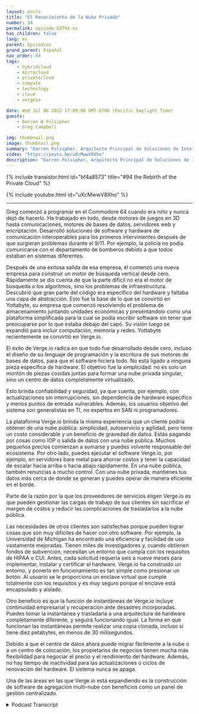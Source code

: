```yaml
---
layout: posts
title: "El Renacimiento de la Nube Privada"
number: 94
permalink: episode-EDT94-es
has_children: false
lang: es
parent: Episodios
grand_parent: Español
nav_order: 94
tags:
    - hybridcloud
    - microcloud
    - privatecloud
    - compute
    - technology
    - cloud
    - vergeio

date: Wed Jul 06 2022 17:00:00 GMT-0700 (Pacific Daylight Time)
guests:
    - Darren W Pulsipher
    - Greg Campbell

img: thumbnail.png
image: thumbnail.png
summary: "Darren Pulsipher, Arquitecto Principal de Soluciones de Intel, habla sobre los centros de datos definidos por software de Verge.io que simplifican la tecnología de la información y hacen que la nube privada sea fácil y eficiente junto con el CTO de Verge.io, Greg Campbell."
video: "https://youtu.be/uXcMwwV8Xho"
description: "Darren Pulsipher, Arquitecto Principal de Soluciones de Intel, habla sobre los centros de datos definidos por software de Verge.io que simplifican la tecnología de la información y hacen que la nube privada sea fácil y eficiente junto con el CTO de Verge.io, Greg Campbell."
---
```


<div>
{% include transistor.html id="bf4a8573" title="#94 the Rebirth of the Private Cloud" %}

{% include youtube.html id="uXcMwwV8Xho" %}
</div>

---

Greg comenzó a programar en el Commodore 64 cuando era niño y nunca dejó de hacerlo. Ha trabajado en todo, desde motores de juegos en 3D hasta comunicaciones, motores de bases de datos, servidores web y encriptación. Desarrolló soluciones de software y hardware de comunicación interoperables para los primeros intervinientes después de que surgieran problemas durante el 9/11. Por ejemplo, la policía no podía comunicarse con el departamento de bomberos debido a que todos estaban en sistemas diferentes.

Después de una exitosa salida de esa empresa, él comenzó una nueva empresa para construir un motor de búsqueda vertical desde cero. Rápidamente se dio cuenta de que la parte difícil no era el motor de búsqueda o los algoritmos, sino los problemas de infraestructura. Descubrió que gran parte del código era específico del hardware y faltaba una capa de abstracción. Esto fue la base de lo que se convirtió en Yottabyte, su empresa que comenzó resolviendo el problema de almacenamiento juntando unidades económicas y presentándolo como una plataforma simplificada para la cual se podía escribir software sin tener que preocuparse por lo que estaba debajo del capó. Su visión luego se expandió para incluir computación, memoria y redes. Yottabyte recientemente se convirtió en Verge.io.

El éxito de Verge.io radica en que todo fue desarrollado desde cero, incluso el diseño de su lenguaje de programación y la escritura de sus motores de bases de datos, para que el software hiciera todo. No está ligado a ninguna pieza específica de hardware. El objetivo fue la simplicidad: no es solo un montón de piezas cosidas juntas para formar una nube privada singular, sino un centro de datos completamente virtualizado.

Esto brinda confiabilidad y seguridad, ya que cuenta, por ejemplo, con actualizaciones sin interrupciones, sin dependencia de hardware específico y menos puntos de entrada vulnerables. Además, los usuarios objetivo del sistema son generalistas en TI, no expertos en SAN ni programadores.

La plataforma Verge.io brinda la misma experiencia que un cliente podría obtener de una nube pública: simplicidad, autoservicio y agilidad, pero tiene un costo considerable y un beneficio de gravedad de datos. Estás pagando por cosas como IOP o salida de datos con una nube pública. Muchos pequeños precios comienzan a sumarse y puedes volverte responsable del ecosistema. Por otro lado, puedes ejecutar el software Verge.io, por ejemplo, en servidores bare metal para ahorrar costos y tener la capacidad de escalar hacia arriba o hacia abajo rápidamente. En una nube pública, también renuncias a mucho control. Con una nube privada, mantienes tus datos más cerca de donde se generan y puedes operar de manera eficiente en el borde.

Parte de la razón por la que los proveedores de servicios eligen Verge.io es que pueden gestionar las cargas de trabajo de sus clientes sin sacrificar el margen de costos y reducir las complicaciones de trasladarlos a la nube pública.

Las necesidades de otros clientes son satisfechas porque pueden lograr cosas que son muy difíciles de hacer con otro software. Por ejemplo, la Universidad de Michigan ha encontrado una eficiencia y facilidad de uso vastamente mejoradas. Tienen miles de investigadores y, cuando obtienen fondos de subvención, necesitan un entorno que cumpla con los requisitos de HIPAA o CUI. Antes, cada solicitud requería seis a nueve meses para implementar, instalar y certificar el hardware. Verge.io ha construido un entorno, y ponerlo en funcionamiento es tan simple como presionar un botón. Al usuario se le proporciona un enclave virtual que cumple totalmente con los requisitos y es muy seguro porque el enclave está encapsulado y aislado.

Otro beneficio es que la función de instantáneas de Verge.io incluye continuidad empresarial y recuperación ante desastres incorporadas. Puedes tomar la instantánea y trasladarla a una arquitectura de hardware completamente diferente, y seguirá funcionando igual. La forma en que funcionan las instantáneas permite realizar una copia clonada, incluso si tiene diez petabytes, en menos de 30 milisegundos.

Debido a que el centro de datos ahora puede migrar fácilmente a la nube o a un centro de colocación, los propietarios de negocios tienen mucha más flexibilidad para negociar el precio y el rendimiento del hardware. Además, no hay tiempo de inactividad para las actualizaciones o ciclos de renovación del hardware. El sistema nunca se apaga.

Una de las áreas en las que Verge.io está expandiendo es la construcción de software de agregación multi-nube con beneficios como un panel de gestión centralizado.



<details>
<summary> Podcast Transcript </summary>

<p></p>

</details>
